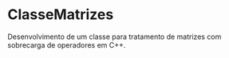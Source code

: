 # ClasseMatrizes
 Desenvolvimento de um classe para tratamento de matrizes com sobrecarga de operadores em C++.
